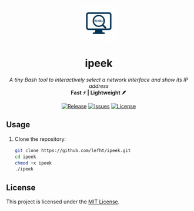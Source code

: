 <p align="center">
  <img src="https://raw.githubusercontent.com/lefht/ipeek/main/logo.png" width="100" alt="ipeek logo"/>
</p>

<h1 align="center">ipeek</h1>

<p align="center">
  <i>A tiny Bash tool to interactively select a network interface and show its IP address</i><br/>
  <b>Fast ⚡ | Lightweight 🪶 </b>
</p>

<p align="center">
  <a href="https://github.com/lefht/ipeek/releases"><img alt="Release" src="https://img.shields.io/github/v/release/lefht/ipeek?style=flat-square"></a>
  <a href="https://github.com/lefht/ipeek/issues"><img alt="Issues" src="https://img.shields.io/github/issues/lefht/ipeek?style=flat-square"></a>
  <a href="https://github.com/lefht/ipeek/blob/main/LICENSE"><img alt="License" src="https://img.shields.io/github/license/lefht/ipeek?style=flat-square"></a>
</p>

## Usage

1. Clone the repository:
   ```bash
   git clone https://github.com/lefht/ipeek.git
   cd ipeek
   chmod +x ipeek
   ./ipeek
   ```

## License

This project is licensed under the [MIT License](https://github.com/lefht/ipeek/blob/main/LICENSE).
